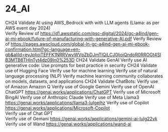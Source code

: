 # 24_AI

CH24 Validate AI using AWS_Bedrock with with LLM agents (Llama: as per AWS event day 2024)	
						 Verify Review of https://d1.awsstatic.com/psc-digital/2024/gc-a4ind/gen-ai-mi-ebook/future-of-manufacturing-with-generative-AI.pdf
						 Verify Review of https://pages.awscloud.com/global-ln-gc-a4ind-gen-ai-mi-ebook-confirmation.html?gc-language=en-gb&aliId=eyJpIjoiTEFFK1NRRVwvWVpZbDJmTlQiLCJ0IjoiQndoR0RROGt4SlB3MTB6THlnTyt4dz09In0%253D
CH24 Validate GenAI
 							Verify use AI generative code:
							Use prompts for best practice in security
CH24 Validate use of Hugging Face
							Verify use for machine learning
							Verify use of natural language processing (NLP)
						  Verify machine learning community collaborates on models, datasets, and applications
CH24 Validate ChatBots:
							Verify use of Amazon  	Amazon Q
							Verify use of Google 		Gemini
							Verify use of OpenAI 		ChatGPT				 	https://genai.works/applications/ChatGPT
							Verify use of Microsoft BingAI
							Verify use of Anthropic Claude
							Verify use of	Meta 			Llama3         	https://genai.works/applications/llama3-lulgejhz
							Verify use of	Copilot 					 			 	https://genai.works/applications/Microsoft-Copilot	
							Verify use of Chat GPT 			
							Verify use of Gemani										https://genai.works/applications/gemini-ai-lulg22vk
							Verify use of Wand    									https://genai.works/applications/wand-ai
